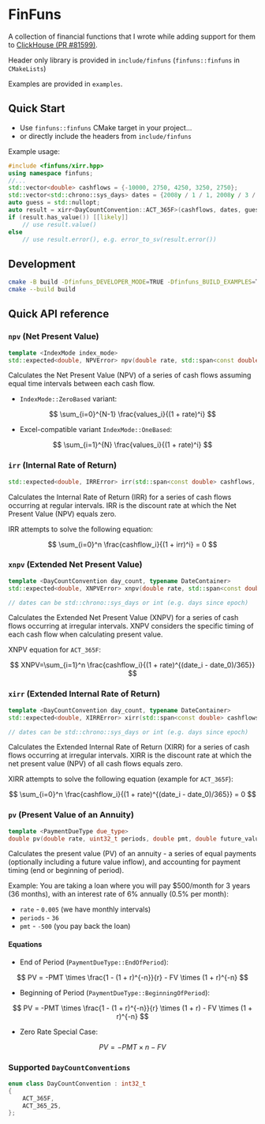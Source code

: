 # FinFuns

A collection of financial functions that I wrote while adding support for
them to
[ClickHouse (PR #81599)](https://github.com/ClickHouse/ClickHouse/pull/81599).

Header only library is provided in `include/finfuns` (`finfuns::finfuns` in `CMakeLists`)

Examples are provided in `examples`.

## Quick Start

- Use `finfuns::finfuns` CMake target in your project...
- or directly include the headers from `include/finfuns`

Example usage:

```cpp
#include <finfuns/xirr.hpp>
using namespace finfuns;
//...
std::vector<double> cashflows = {-10000, 2750, 4250, 3250, 2750};
std::vector<std::chrono::sys_days> dates = {2008y / 1 / 1, 2008y / 3 / 1, 2008y / 10 / 30, 2009y / 2 / 15, 2009y / 4 / 1};
auto guess = std::nullopt;
auto result = xirr<DayCountConvention::ACT_365F>(cashflows, dates, guess);
if (result.has_value()) [[likely]]
    // use result.value()
else
    // use result.error(), e.g. error_to_sv(result.error())
```

## Development

```sh
cmake -B build -Dfinfuns_DEVELOPER_MODE=TRUE -Dfinfuns_BUILD_EXAMPLES=TRUE
cmake --build build
```

## Quick API reference

### `npv` (Net Present Value)

```cpp
template <IndexMode index_mode>
std::expected<double, NPVError> npv(double rate, std::span<const double> cashflows)
```

Calculates the Net Present Value (NPV) of a series of cash flows assuming equal time intervals between each cash flow.

- `IndexMode::ZeroBased` variant:

$$
\sum_{i=0}^{N-1} \frac{values_i}{(1 + rate)^i}
$$

- Excel-compatible variant `IndexMode::OneBased`:

$$
\sum_{i=1}^{N} \frac{values_i}{(1 + rate)^i}
$$

### `irr` (Internal Rate of Return)

```cpp
std::expected<double, IRRError> irr(std::span<const double> cashflows, std::optional<double> guess)
```

Calculates the Internal Rate of Return (IRR) for a series of cash flows occurring at regular intervals. IRR is the discount rate at which the Net Present Value (NPV) equals zero.

IRR attempts to solve the following equation:

$$
\sum_{i=0}^n \frac{cashflow_i}{(1 + irr)^i} = 0
$$

### `xnpv` (Extended Net Present Value)

```cpp
template <DayCountConvention day_count, typename DateContainer>
std::expected<double, XNPVError> xnpv(double rate, std::span<const double> cashflows, DateContainer && dates)

// dates can be std::chrono::sys_days or int (e.g. days since epoch)
```

Calculates the Extended Net Present Value (XNPV) for a series of cash flows occurring at irregular intervals. XNPV considers the specific timing of each cash flow when calculating present value.

XNPV equation for `ACT_365F`:

$$
XNPV=\sum_{i=1}^n \frac{cashflow_i}{(1 + rate)^{(date_i - date_0)/365}}
$$

### `xirr` (Extended Internal Rate of Return)

```cpp
template <DayCountConvention day_count, typename DateContainer>
std::expected<double, XIRRError> xirr(std::span<const double> cashflows, DateContainer && dates, std::optional<double> guess)

// dates can be std::chrono::sys_days or int (e.g. days since epoch)
```

Calculates the Extended Internal Rate of Return (XIRR) for a series of cash flows occurring at irregular intervals. XIRR is the discount rate at which the net present value (NPV) of all cash flows equals zero.

XIRR attempts to solve the following equation (example for `ACT_365F`):

$$
\sum_{i=0}^n \frac{cashflow_i}{(1 + rate)^{(date_i - date_0)/365}} = 0
$$

### `pv` (Present Value of an Annuity)

```cpp
template <PaymentDueType due_type>
double pv(double rate, uint32_t periods, double pmt, double future_value = 0.0)
```

Calculates the present value (PV) of an annuity - a series of equal payments (optionally including a future value inflow), and accounting for payment timing (end or beginning of period).

Example:
You are taking a loan where you will pay $500/month for 3 years (36 months), with an interest rate of 6% annually (0.5% per month):

- `rate` - `0.005` (we have monthly intervals)
- `periods` - `36`
- `pmt` - `-500` (you pay back the loan)

#### Equations

- End of Period (`PaymentDueType::EndOfPeriod`):

$$
PV = -PMT \times \frac{1 - (1 + r)^{-n}}{r} - FV \times (1 + r)^{-n}
$$

- Beginning of Period (`PaymentDueType::BeginningOfPeriod`):

$$
PV = -PMT \times \frac{1 - (1 + r)^{-n}}{r} \times (1 + r) - FV \times (1 + r)^{-n}
$$

- Zero Rate Special Case:

$$
PV = -PMT \times n - FV
$$

### Supported `DayCountConventions`

```cpp
enum class DayCountConvention : int32_t
{
    ACT_365F,
    ACT_365_25,
};
```
